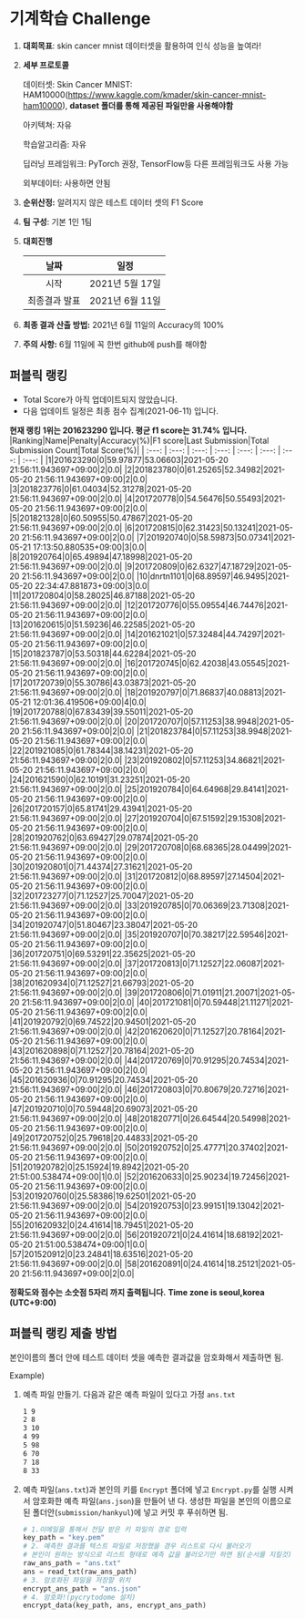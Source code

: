 # **기계학습 Challenge**
1. **대회목표**: skin cancer mnist 데이터셋을 활용하여 인식 성능을 높여라!

2. **세부 프로토콜**

   데이터셋: Skin Cancer MNIST: HAM10000(https://www.kaggle.com/kmader/skin-cancer-mnist-ham10000), 
           **dataset 폴더를 통해 제공된 파일만을 사용해야함**

   아키텍쳐: 자유

   학습알고리즘: 자유

   딥러닝 프레임워크: PyTorch 권장, TensorFlow등 다른 프레임워크도 사용 가능

   외부데이터: 사용하면 안됨

3. **순위산정:** 알려지지 않은 테스트 데이터 셋의 F1 Score

4. **팀 구성**: 기본 1인 1팀

5. **대회진행**

   |     날짜      |      일정       |
   | :-----------: | :-------------: |
   |     시작      | 2021년 5월 17일 |
   | 최종결과 발표 | 2021년 6월 11일  |

6. **최종 결과 산출 방법:** 2021년 6월 11일의 Accuracy의 100%

7. **주의 사항:** 6월 11일에 꼭 한번 github에 push를 해야함


## 퍼블릭 랭킹

  
- Total Score가 아직 업데이트되지 않았습니다. 
 - 다음 업데이트 일정은 최종 점수 집계(2021-06-11) 입니다.
  
**현재 랭킹 1위는 201623290 입니다. 평균 f1 score는 31.74% 입니다.**
|Ranking|Name|Penalty|Accuracy(%)|F1 score|Last Submission|Total Submission Count|Total Score(%)|
| :---: | :---: | :---: | :---: | :---: | :---: | :---: | :---: |
|1|201623290|0|59.97877|53.06603|2021-05-20 21:56:11.943697+09:00|2|0.0|
|2|201823780|0|61.25265|52.34982|2021-05-20 21:56:11.943697+09:00|2|0.0|
|3|201823776|0|61.04034|52.31278|2021-05-20 21:56:11.943697+09:00|2|0.0|
|4|201720778|0|54.56476|50.55493|2021-05-20 21:56:11.943697+09:00|2|0.0|
|5|201821328|0|60.50955|50.47867|2021-05-20 21:56:11.943697+09:00|2|0.0|
|6|201720815|0|62.31423|50.13241|2021-05-20 21:56:11.943697+09:00|2|0.0|
|7|201920740|0|58.59873|50.07341|2021-05-21 17:13:50.880535+09:00|3|0.0|
|8|201920764|0|65.49894|47.18998|2021-05-20 21:56:11.943697+09:00|2|0.0|
|9|201720809|0|62.6327|47.18729|2021-05-20 21:56:11.943697+09:00|2|0.0|
|10|dnrtn1101|0|68.89597|46.9495|2021-05-20 22:34:47.881873+09:00|3|0.0|
|11|201720804|0|58.28025|46.87188|2021-05-20 21:56:11.943697+09:00|2|0.0|
|12|201720776|0|55.09554|46.74476|2021-05-20 21:56:11.943697+09:00|2|0.0|
|13|201620615|0|51.59236|46.22585|2021-05-20 21:56:11.943697+09:00|2|0.0|
|14|201621021|0|57.32484|44.74297|2021-05-20 21:56:11.943697+09:00|2|0.0|
|15|201823787|0|53.50318|44.62284|2021-05-20 21:56:11.943697+09:00|2|0.0|
|16|201720745|0|62.42038|43.05545|2021-05-20 21:56:11.943697+09:00|2|0.0|
|17|201720739|0|55.30786|43.03873|2021-05-20 21:56:11.943697+09:00|2|0.0|
|18|201920797|0|71.86837|40.08813|2021-05-21 12:01:36.419506+09:00|4|0.0|
|19|201720788|0|67.83439|39.55011|2021-05-20 21:56:11.943697+09:00|2|0.0|
|20|201720707|0|57.11253|38.9948|2021-05-20 21:56:11.943697+09:00|2|0.0|
|21|201823784|0|57.11253|38.9948|2021-05-20 21:56:11.943697+09:00|2|0.0|
|22|201921085|0|61.78344|38.14231|2021-05-20 21:56:11.943697+09:00|2|0.0|
|23|201920802|0|57.11253|34.86821|2021-05-20 21:56:11.943697+09:00|2|0.0|
|24|201621590|0|62.10191|31.23251|2021-05-20 21:56:11.943697+09:00|2|0.0|
|25|201920784|0|64.64968|29.84141|2021-05-20 21:56:11.943697+09:00|2|0.0|
|26|201720157|0|65.81741|29.43941|2021-05-20 21:56:11.943697+09:00|2|0.0|
|27|201920704|0|67.51592|29.15308|2021-05-20 21:56:11.943697+09:00|2|0.0|
|28|201920762|0|63.69427|29.07874|2021-05-20 21:56:11.943697+09:00|2|0.0|
|29|201720708|0|68.68365|28.04499|2021-05-20 21:56:11.943697+09:00|2|0.0|
|30|201920801|0|71.44374|27.31621|2021-05-20 21:56:11.943697+09:00|2|0.0|
|31|201720812|0|68.89597|27.14504|2021-05-20 21:56:11.943697+09:00|2|0.0|
|32|201723277|0|71.12527|25.70047|2021-05-20 21:56:11.943697+09:00|2|0.0|
|33|201920785|0|70.06369|23.71308|2021-05-20 21:56:11.943697+09:00|2|0.0|
|34|201920747|0|51.80467|23.38047|2021-05-20 21:56:11.943697+09:00|2|0.0|
|35|201920707|0|70.38217|22.59546|2021-05-20 21:56:11.943697+09:00|2|0.0|
|36|201720751|0|69.53291|22.35625|2021-05-20 21:56:11.943697+09:00|2|0.0|
|37|201720813|0|71.12527|22.06087|2021-05-20 21:56:11.943697+09:00|2|0.0|
|38|201620934|0|71.12527|21.66793|2021-05-20 21:56:11.943697+09:00|2|0.0|
|39|201720806|0|71.01911|21.20071|2021-05-20 21:56:11.943697+09:00|2|0.0|
|40|201721081|0|70.59448|21.11271|2021-05-20 21:56:11.943697+09:00|2|0.0|
|41|201920792|0|69.74522|20.94501|2021-05-20 21:56:11.943697+09:00|2|0.0|
|42|201620620|0|71.12527|20.78164|2021-05-20 21:56:11.943697+09:00|2|0.0|
|43|201620898|0|71.12527|20.78164|2021-05-20 21:56:11.943697+09:00|2|0.0|
|44|201720769|0|70.91295|20.74534|2021-05-20 21:56:11.943697+09:00|2|0.0|
|45|201620936|0|70.91295|20.74534|2021-05-20 21:56:11.943697+09:00|2|0.0|
|46|201720803|0|70.80679|20.72716|2021-05-20 21:56:11.943697+09:00|2|0.0|
|47|201920710|0|70.59448|20.69073|2021-05-20 21:56:11.943697+09:00|2|0.0|
|48|201820771|0|26.64544|20.54998|2021-05-20 21:56:11.943697+09:00|2|0.0|
|49|201720752|0|25.79618|20.44833|2021-05-20 21:56:11.943697+09:00|2|0.0|
|50|201920752|0|25.47771|20.37402|2021-05-20 21:56:11.943697+09:00|2|0.0|
|51|201920782|0|25.15924|19.8942|2021-05-20 21:51:00.538474+09:00|1|0.0|
|52|201620633|0|25.90234|19.72456|2021-05-20 21:56:11.943697+09:00|2|0.0|
|53|201920760|0|25.58386|19.62501|2021-05-20 21:56:11.943697+09:00|2|0.0|
|54|201920753|0|23.99151|19.13042|2021-05-20 21:56:11.943697+09:00|2|0.0|
|55|201620932|0|24.41614|18.79451|2021-05-20 21:56:11.943697+09:00|2|0.0|
|56|201920721|0|24.41614|18.68192|2021-05-20 21:51:00.538474+09:00|1|0.0|
|57|201520912|0|23.24841|18.63516|2021-05-20 21:56:11.943697+09:00|2|0.0|
|58|201620891|0|24.41614|18.25121|2021-05-20 21:56:11.943697+09:00|2|0.0|


**정확도와 점수는 소숫점 5자리 까지 출력됩니다.**
**Time zone is seoul,korea (UTC+9:00)**
## 퍼블릭 랭킹 제출 방법

본인이름의 폴더 안에 테스트 데이터 셋을 예측한 결과값을 암호화해서 제출하면 됨.

Example) 

1. 예측 파일 만들기. 다음과 같은 예측 파일이 있다고 가정 `ans.txt`

   ```tex
   1 9
   2 8
   3 10
   4 99
   5 98
   6 70
   7 18
   8 33
   ```

2. 예측 파일(`ans.txt`)과 본인의 키를 `Encrypt` 폴더에 넣고 `Encrypt.py`를 실행 시켜서 암호화한 예측 파일(`ans.json`)을 만들어 낸 다. 생성한 파일을 본인의 이름으로 된 폴더안(`submission/hankyul`)에 넣고 커밋 후 푸쉬하면 됨.

   ```python
   # 1.이메일을 통해서 전달 받은 키 파일의 경로 입력
   key_path = "key.pem"
   # 2. 예측한 결과를 텍스트 파일로 저장했을 경우 리스트로 다시 불러오기
   # 본인이 원하는 방식으로 리스트 형태로 예측 값을 불러오기만 하면 됨(순서를 지킬것)
   raw_ans_path = "ans.txt"
   ans = read_txt(raw_ans_path)
   # 3. 암호화된 파일을 저장할 위치
   encrypt_ans_path = "ans.json"
   # 4. 암호화!(pycrytodome 설치)
   encrypt_data(key_path, ans, encrypt_ans_path)
   ```




